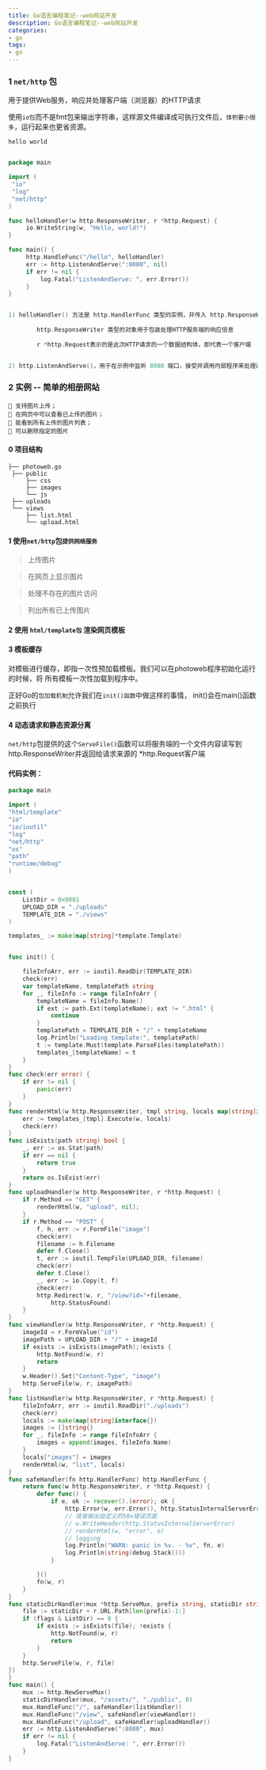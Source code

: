 ```yaml
---
title: Go语言编程笔记--web网站开发
description: Go语言编程笔记--web网站开发
categories:
- go
tags:
- go
---
```




### 1 `net/http` 包


用于提供Web服务，响应并处理客户端（浏览器）的HTTP请求

使用`io包`而不是fmt包来输出字符串，这样源文件编译成可执行文件后，`体积要小很多`，运行起来也更省资源。



`hello world`

```go 

package main

import (
 "io"
 "log"
 "net/http"
)

func helloHandler(w http.ResponseWriter, r *http.Request) {
     io.WriteString(w, "Hello, world!")
}

func main() {
     http.HandleFunc("/hello", helloHandler)
     err := http.ListenAndServe(":8080", nil)
     if err != nil {
         log.Fatal("ListenAndServe: ", err.Error())
     }
} 


1) helloHandler() 方法是 http.HandlerFunc 类型的实例，并传入 http.ResponseWriter和http.Request作为其必要的两个参数
    
        http.ResponseWriter 类型的对象用于包装处理HTTP服务端的响应信息
     
        r *http.Request表示的是此次HTTP请求的一个数据结构体，即代表一个客户端


2) http.ListenAndServe()，用于在示例中监听 8080 端口，接受并调用内部程序来处理连接到此端口的请求

```


### 2 实例 -- 简单的相册网站

    
     支持图片上传；
     在网页中可以查看已上传的图片；
     能看到所有上传的图片列表；
     可以删除指定的图片
   

#### 0 项目结构

    
    ├── photoweb.go
     ├── public
         ├── css
         ├── images
         └── js
     ├── uploads
     └── views
         ├── list.html
         └── upload.html 


#### 1 使用`net/http`包`提供网络服务`


 >  上传图片


 >  在网页上显示图片


 >  处理不存在的图片访问


 >  列出所有已上传图片



#### 2 使用 `html/template包` 渲染网页模板

#### 3 模板缓存

对模板进行缓存，即指一次性预加载模板。我们可以在photoweb程序初始化运行的时候，将
所有模板一次性加载到程序中。

正好Go的`包加载机制`允许我们在`init()函数`中做这样的事情， init()会在main()函数之前执行



#### 4 动态请求和静态资源分离

`net/http`包提供的这个`ServeFile()`函数可以将服务端的一个文件内容读写到 http.ResponseWriter并返回给请求来源的 *http.Request客户端

#### 代码实例：


```go  
package main

import (
"html/template"
"io"
"io/ioutil"
"log"
"net/http"
"os"
"path"
"runtime/debug"
)


const (
	ListDir = 0x0001
	UPLOAD_DIR = "./uploads"
	TEMPLATE_DIR = "./views"
)

templates_ := make(map[string]*template.Template)


func init() {

	fileInfoArr, err := ioutil.ReadDir(TEMPLATE_DIR)
	check(err)
	var templateName, templatePath string
	for _, fileInfo := range fileInfoArr {
		templateName = fileInfo.Name()
		if ext := path.Ext(templateName); ext != ".html" {
			continue
		}
		templatePath = TEMPLATE_DIR + "/" + templateName
		log.Println("Loading template:", templatePath)
		t := template.Must(template.ParseFiles(templatePath))
		templates_[templateName] = t
	}
}
func check(err error) {
	if err != nil {
		panic(err)
	}
}
func renderHtml(w http.ResponseWriter, tmpl string, locals map[string]interface{}) {
	err := templates_[tmpl].Execute(w, locals)
	check(err)
}
func isExists(path string) bool {
	_, err := os.Stat(path)
	if err == nil {
		return true
	}
	return os.IsExist(err)
}
func uploadHandler(w http.ResponseWriter, r *http.Request) {
	if r.Method == "GET" {
		renderHtml(w, "upload", nil);
	}
	if r.Method == "POST" {
		f, h, err := r.FormFile("image")
		check(err)
		filename := h.Filename
		defer f.Close()
		t, err := ioutil.TempFile(UPLOAD_DIR, filename)
		check(err)
		defer t.Close()
		_, err := io.Copy(t, f)
		check(err)
		http.Redirect(w, r, "/view?id="+filename,
			http.StatusFound)
	}
}
func viewHandler(w http.ResponseWriter, r *http.Request) {
	imageId = r.FormValue("id")
	imagePath = UPLOAD_DIR + "/" + imageId
	if exists := isExists(imagePath);!exists {
		http.NotFound(w, r)
		return
	}
	w.Header().Set("Content-Type", "image")
	http.ServeFile(w, r, imagePath)
}
func listHandler(w http.ResponseWriter, r *http.Request) {
	fileInfoArr, err := ioutil.ReadDir("./uploads")
	check(err)
	locals := make(map[string]interface{})
	images := []string{}
	for _, fileInfo := range fileInfoArr {
		images = append(images, fileInfo.Name)
	}
	locals["images"] = images
	renderHtml(w, "list", locals)
}
func safeHandler(fn http.HandlerFunc) http.HandlerFunc {
	return func(w http.ResponseWriter, r *http.Request) {
		defer func() {
			if e, ok := recover().(error); ok {
				http.Error(w, err.Error(), http.StatusInternalServerError)
				// 或者输出自定义的50x错误页面
				// w.WriteHeader(http.StatusInternalServerError)
				// renderHtml(w, "error", e)
				// logging
				log.Println("WARN: panic in %v. - %v", fn, e)
				log.Println(string(debug.Stack()))
			}

		}()
		fn(w, r)
	}
}
func staticDirHandler(mux *http.ServeMux, prefix string, staticDir string, flags int)(mux.HandleFunc(prefix, func(w http.ResponseWriter,  *http.Request) {
	file := staticDir + r.URL.Path[len(prefix)-1:]
	if (flags & ListDir) == 0 {
		if exists := isExists(file); !exists {
			http.NotFound(w, r)
			return
		}
	}
	http.ServeFile(w, r, file)
})
}
func main() {
	mux := http.NewServeMux()
	staticDirHandler(mux, "/assets/", "./public", 0)
	mux.HandleFunc("/", safeHandler(listHandler))
	mux.HandleFunc("/view", safeHandler(viewHandler))
	mux.HandleFunc("/upload", safeHandler(uploadHandler))
	err := http.ListenAndServe(":8080", mux)
	if err != nil {
		log.Fatal("ListenAndServe: ", err.Error())
	}
}

```